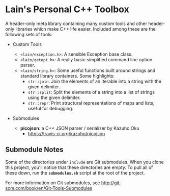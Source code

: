 Lain's Personal C++ Toolbox
===========================

A header-only meta library containing many custom tools and other
header-only libraries which make C++ life easier.  Included among these
are the following sets of tools:

+ Custom Tools
  + `<lain/exception.h>`: A sensible Exception base class.
  + `<lain/getopt.h>`: A really basic simplified command line option parser.
  + `<lain/string.h>`: Some useful functions built around strings and standard library containers.  Some highlights:
    + `str::join`: Join the elements of an iterable into a string with the given delimiter.
    + `str::split`: Split the elements of a string into a list of strings using the given delimiter.
    + `str::repr`: Print structural representations of maps and lists, useful for debugging.

+ Submodules
  + **picojson**: a C++ JSON parser / serializer by Kazuho Oku
    + https://travis-ci.org/kazuho/picojson

Submodule Notes
---------------

Some of the directories under `include` are Git submodules.  When you clone this project, you'll notice that these directories are empty.  To pull all of these down, run the **`submodules.sh`** script at the root of the project.

For more information on Git submodules, see 
http://git-scm.com/book/en/Git-Tools-Submodules
